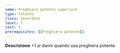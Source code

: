 ```yaml
---
name: Preghiera potente superiore
type: Talento
class: Sacerdote
level: 7
cost: 5
prerequisites: [[Preghiera potente]]
---
```


**Descrizione**
+1 ai danni quando usa preghiera potente